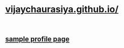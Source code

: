 <div>
  <p><a href="https://vijaychaurasiya.github.io/urja-profile/"><h1>vijaychaurasiya.github.io/</h1><br><h2>sample profile page</h2></a></p>
    </div>
